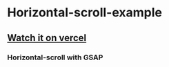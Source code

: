 # Horizontal-scroll-example
## [Watch it on vercel](https://youtu.be/QN7xPfkfNmA)
### Horizontal-scroll with GSAP


